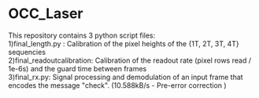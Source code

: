 # OCC_Laser
This repository contains 3 python script files: <br>
1)final_length.py : Calibration of the pixel heights of the {1T, 2T, 3T, 4T} sequencies <br>
2)final_readoutcalibration: Calibration of the readout rate (pixel rows read / 1e-6s) and the guard time between frames <br>
3)final_rx.py: Signal processing and demodulation of an input frame that encodes the message "check". (10.588kB/s - Pre-error correction )
